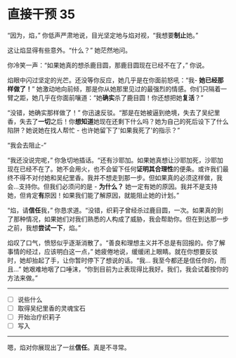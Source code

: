 # 直接干预 35

“因为，焰，” 你低声严肃地说，目光坚定地与焰对视，“我想要**制止**她。”

这让焰显得有些意外。“什么？” 她茫然地问。

你冷笑一声：“如果她真的想杀鹿目圆，那鹿目圆现在已经不在了，” 你说。

焰眼中闪过坚定的光芒。还没等你反应，她几乎是在你面前怒吼：“我- **她已经那样做了！**” 她激动地向前倾，那是你从她那里见过的最强烈的情感。你们只隔着一臂之距，她几乎在你面前嚷道：“她**确实**杀了鹿目圆！你还想把她**复活**？”

“没错，她确实那样做了！” 你迅速反驳。“那是在她被逼到绝境，失去了吴纪里香，失去了**一切**之后！你**想知道**她现在还剩下什么吗？她为自己的死后设下了什么陷阱？她说她在找人帮忙 - 也许她留下了'如果我死了'的指示？”

“我会去阻止-”

“我还没说完呢，” 你急切地插话。“还有沙耶加。如果她真想让沙耶加死，沙耶加现在已经不在了。她不会用火，也不会留下任何**证明其合理性**的便条。或许我们最终不得不对付她和吴纪里香。我并不想走到那一步。但如果真的必须这样做，我会...支持你。但我们必须问的是 - **为什么？** 她一定有她的原因。我并不是支持她，但肯定**有**原因！如果我们能了解原因，就能阻止她的计划。”

“焰，请**信任**我，” 你恳求道。“没错，织莉子曾经杀过鹿目圆，一次。如果真的到了那种情况，如果她们对我们熟悉的人构成了威胁，我会帮助你。但在到达那一步之前，我想**尝试一下**，焰。”

焰叹了口气，愤怒似乎逐渐消散了。“善良和理想主义并不总是有回报的。你了解事情的经过，应该明白这一点，” 她疲倦地说，缓缓闭上眼睛。就在你想要反驳时，她却抬起了手，让你暂时停下了想说的话。“我... 我至今都还是信任你的，而且...” 她艰难地咽了口唾沫，“你到目前为止表现得比我好。我们，我会试着按你的方法来做。”

---

- [ ] 说些什么
- [ ] 取得吴纪里香的灵魂宝石
- [ ] 开始治疗织莉子
- [ ] 写入

---

嗯，焰对你展现出了一丝**信任**。真是不寻常。
